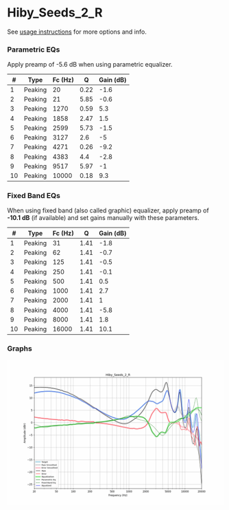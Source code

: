 # Hiby_Seeds_2_R
See [usage instructions](https://github.com/jaakkopasanen/AutoEq#usage) for more options and info.

### Parametric EQs
Apply preamp of -5.6 dB when using parametric equalizer.

|   # | Type    |   Fc (Hz) |    Q |   Gain (dB) |
|-----|---------|-----------|------|-------------|
|   1 | Peaking |        20 | 0.22 |        -1.6 |
|   2 | Peaking |        21 | 5.85 |        -0.6 |
|   3 | Peaking |      1270 | 0.59 |         5.3 |
|   4 | Peaking |      1858 | 2.47 |         1.5 |
|   5 | Peaking |      2599 | 5.73 |        -1.5 |
|   6 | Peaking |      3127 | 2.6  |        -5   |
|   7 | Peaking |      4271 | 0.26 |        -9.2 |
|   8 | Peaking |      4383 | 4.4  |        -2.8 |
|   9 | Peaking |      9517 | 5.97 |        -1   |
|  10 | Peaking |     10000 | 0.18 |         9.3 |

### Fixed Band EQs
When using fixed band (also called graphic) equalizer, apply preamp of **-10.1 dB** (if available) and set gains manually with these parameters.

|   # | Type    |   Fc (Hz) |    Q |   Gain (dB) |
|-----|---------|-----------|------|-------------|
|   1 | Peaking |        31 | 1.41 |        -1.8 |
|   2 | Peaking |        62 | 1.41 |        -0.7 |
|   3 | Peaking |       125 | 1.41 |        -0.5 |
|   4 | Peaking |       250 | 1.41 |        -0.1 |
|   5 | Peaking |       500 | 1.41 |         0.5 |
|   6 | Peaking |      1000 | 1.41 |         2.7 |
|   7 | Peaking |      2000 | 1.41 |         1   |
|   8 | Peaking |      4000 | 1.41 |        -5.8 |
|   9 | Peaking |      8000 | 1.41 |         1.8 |
|  10 | Peaking |     16000 | 1.41 |        10.1 |

### Graphs
![](./Hiby_Seeds_2_R.png)
